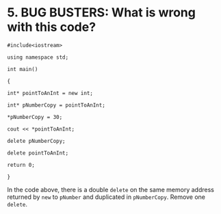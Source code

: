 # 5. BUG BUSTERS: What is wrong with this code?
`#include<iostream>`

`using namespace std;`

`int main()`

`{`

`int* pointToAnInt = new int;`

`int* pNumberCopy = pointToAnInt;`

`*pNumberCopy = 30;`

`cout << *pointToAnInt;`

`delete pNumberCopy;`

`delete pointToAnInt;`

`return 0;`

`}`

In the code above, there is a double `delete` on the same memory address returned by `new` to `pNumber` and duplicated in `pNumberCopy`. Remove one `delete`.